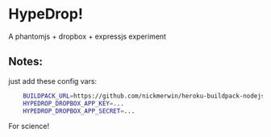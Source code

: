 # HypeDrop!

A phantomjs + dropbox + expressjs experiment

## Notes:

just add these config vars:

```bash
    BUILDPACK_URL=https://github.com/nickmerwin/heroku-buildpack-nodejs-phantomjs
    HYPEDROP_DROPBOX_APP_KEY=...
    HYPEDROP_DROPBOX_APP_SECRET=...
```

For science!
